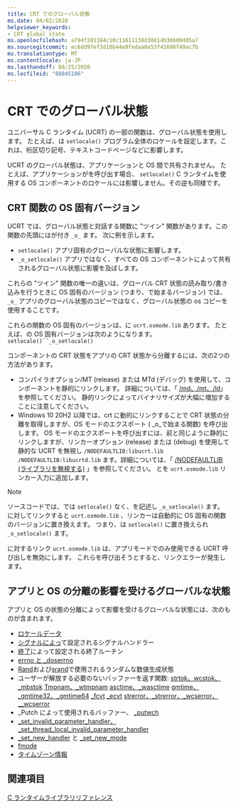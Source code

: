 ```yaml
---
title: CRT でのグローバル状態
ms.date: 04/02/2020
helpviewer_keywords:
- CRT global state
ms.openlocfilehash: a794f201184c10c11611138d30d14b36b00405a7
ms.sourcegitcommit: ec6dd97ef3d10b44e0fedaa8e53f41696f49ac7b
ms.translationtype: MT
ms.contentlocale: ja-JP
ms.lasthandoff: 08/25/2020
ms.locfileid: "88845186"
---
```

# <a name="global-state-in-the-crt"></a>CRT でのグローバル状態

ユニバーサル C ランタイム (UCRT) の一部の関数は、グローバル状態を使用します。 たとえば、は `setlocale()` プログラム全体のロケールを設定します。これは、桁区切り記号、テキストコードページなどに影響します。

UCRT のグローバル状態は、アプリケーションと OS 間で共有されません。 たとえば、アプリケーションがを呼び出す場合、 `setlocale()` C ランタイムを使用する OS コンポーネントのロケールには影響しません。その逆も同様です。

## <a name="os-specific-versions-of-crt-functions"></a>CRT 関数の OS 固有バージョン

UCRT では、グローバル状態と対話する関数に "ツイン" 関数があります。この関数の先頭にはが付き `_o_` ます。 次に例を示します。

- `setlocale()` アプリ固有のグローバルな状態に影響します。
- `_o_setlocale()` アプリではなく、すべての OS コンポーネントによって共有されるグローバル状態に影響を及ぼします。

これらの "ツイン" 関数の唯一の違いは、グローバル CRT 状態の読み取り/書き込みを行うときに OS 固有のバージョン (つまり、で始まるバージョン) では、 `_o_` アプリのグローバル状態のコピーではなく、グローバル状態の os コピーを使用することです。

これらの関数の OS 固有のバージョンは、に `ucrt.osmode.lib` あります。 たとえば、の OS 固有バージョンは次のようになります。 `setlocale()``_o_setlocale()`

コンポーネントの CRT 状態をアプリの CRT 状態から分離するには、次の2つの方法があります。

- コンパイラオプション/MT (release) または MTd (デバッグ) を使用して、コンポーネントを静的にリンクします。 詳細については、「 [/md、/mt、/ld](../build/reference/md-mt-ld-use-run-time-library.md)」を参照してください。 静的リンクによってバイナリサイズが大幅に増加することに注意してください。
- Windows 10 20H2 以降では、crt に動的にリンクすることで CRT 状態の分離を取得しますが、OS モードのエクスポート ( _o_で始まる関数) を呼び出します。 OS モードのエクスポートを呼び出すには、前と同じように静的にリンクしますが、リンカーオプション (release) または (debug) を使用して静的な UCRT を無視し `/NODEFAULTLIB:libucrt.lib` `/NODEFAULTLIB:libucrtd.lib` ます。詳細については、「 [/NODEFAULTLIB (ライブラリを無視する)](../build/reference/nodefaultlib-ignore-libraries.md) 」を参照してください。 とを `ucrt.osmode.lib` リンカー入力に追加します。

> [!Note]
> ソースコードでは、では `setlocale()` なく、を記述し `_o_setlocale()` ます。 に対してリンクすると `ucrt.osmode.lib` 、リンカーは自動的に OS 固有の関数のバージョンに置き換えます。 つまり、は `setlocale()` に置き換えられ `_o_setlocale()` ます。

に対するリンク `ucrt.osmode.lib` は、アプリモードでのみ使用できる UCRT 呼び出しを無効にします。 これらを呼び出そうとすると、リンクエラーが発生します。

## <a name="global-state-affected-by-appos-separation"></a>アプリと OS の分離の影響を受けるグローバルな状態

アプリと OS の状態の分離によって影響を受けるグローバルな状態には、次のものが含まれます。

- [ロケールデータ](locale.md)
- [シグナルによっ](reference/signal.md)て設定されるシグナルハンドラー
- [終了](reference/set-terminate-crt.md)によって設定される終了ルーチン
- [errno と _doserrno](errno-doserrno-sys-errlist-and-sys-nerr.md)
- [Rand](reference/rand.md)および[srand](reference/srand.md)で使用されるランダムな数値生成状態
- ユーザーが解放する必要のないバッファーを返す関数:   [strtok、wcstok、_mbstok](reference/strtok-strtok-l-wcstok-wcstok-l-mbstok-mbstok-l.md) [Tmpnam、_wtmpnam](reference/tempnam-wtempnam-tmpnam-wtmpnam.md) [asctime、_wasctime](reference/asctime-wasctime.md) [gmtime、_gmtime32、_gmtime64](reference/gmtime-gmtime32-gmtime64.md) [_fcvt](reference/fcvt.md) [_ecvt](reference/ecvt.md) [strerror、_strerror、_wcserror、__wcserror](reference/strerror-strerror-wcserror-wcserror.md)
- _Putch によって使用されるバッファー、 [_putwch](reference/putch-putwch.md)
- [_set_invalid_parameter_handler、_set_thread_local_invalid_parameter_handler](reference/set-invalid-parameter-handler-set-thread-local-invalid-parameter-handler.md)
- [_set_new_handler](reference/set-new-handler.md) と [_set_new_mode](reference/set-new-mode.md)
- [fmode](text-and-binary-mode-file-i-o.md)
- [タイムゾーン情報](time-management.md)

## <a name="see-also"></a>関連項目

[C ランタイムライブラリリファレンス](c-run-time-library-reference.md)
